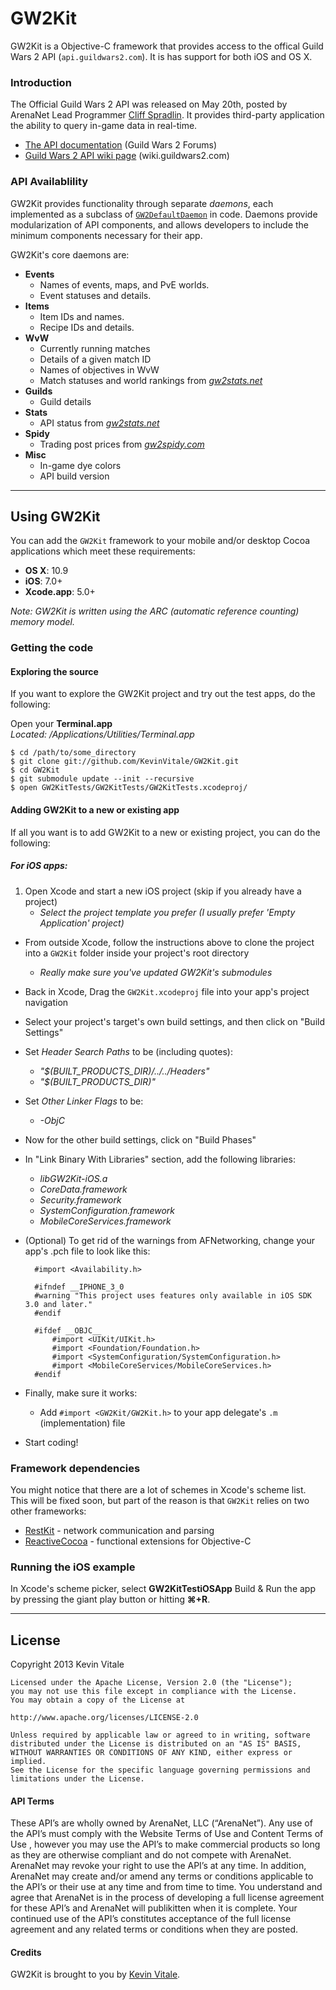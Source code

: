 # GW2Kit

GW2Kit is a Objective-C framework that provides access to the offical Guild Wars 2 API (`api.guildwars2.com`). It is has support for both iOS and OS X.

### Introduction

The Official Guild Wars 2 API was released on May 20th, posted by ArenaNet Lead Programmer [Cliff Spradlin](https://forum-en.guildwars2.com/forum/community/api/API-Documentation/first#post2028044). It provides third-party application the ability to query in-game data in real-time. 

- [The API documentation](https://forum-en.guildwars2.com/forum/community/api/API-Documentation/first#post2028044) (Guild Wars 2 Forums)
- [Guild Wars 2 API wiki page](http://wiki.guildwars2.com/wiki/API) (wiki.guildwars2.com)

### API Availablility

GW2Kit provides functionality through separate *daemons*, each implemented as a subclass of [`GW2DefaultDaemon`](https://github.com/KevinVitale/GW2Kit/blob/master/GW2Kit/Core/GW2DefaultDaemon.h) in code. Daemons provide modularization of API components, and allows developers to include the minimum components necessary for their app.

GW2Kit's core daemons are:

- **Events**
    - Names of events, maps, and PvE worlds.
    - Event statuses and details.
- **Items**
    - Item IDs and names.
    - Recipe IDs and details.
- **WvW**
    - Currently running matches
    - Details of a given match ID
    - Names of objectives in WvW
    - Match statuses and world rankings from *[gw2stats.net](http://gw2stats.net)*
- **Guilds**
    - Guild details
- **Stats**
    - API status from *[gw2stats.net](http://gw2stats.net)*
- **Spidy**
    - Trading post prices from *[gw2spidy.com](http://www.gw2spidy.com)*
- **Misc**
    - In-game dye colors
    - API build version

<hr/>

## Using GW2Kit

You can add the `GW2Kit` framework to your mobile and/or desktop Cocoa applications which meet these requirements:

- **OS X**: 10.9
- **iOS**: 7.0+
- **Xcode.app**: 5.0+

*Note: GW2Kit is written using the ARC (automatic reference counting) memory model.*

### Getting the code ###

#### Exploring the source

If you want to explore the GW2Kit project and try out the test apps, do the following:

Open your **Terminal.app**  
  *Located: /Applications/Utilities/Terminal.app*

	$ cd /path/to/some_directory
	$ git clone git://github.com/KevinVitale/GW2Kit.git
	$ cd GW2Kit
	$ git submodule update --init --recursive
	$ open GW2KitTests/GW2KitTests/GW2KitTests.xcodeproj/
	
#### Adding GW2Kit to a new or existing app

If all you want is to add GW2Kit to a new or existing project, you can do the following:

##### For iOS apps:

1. Open Xcode and start a new iOS project (skip if you already have a project)  
    - *Select the project template you prefer (I usually prefer 'Empty Application' project)*
- From outside Xcode, follow the instructions above to clone the project into a `GW2Kit` folder inside your project's root directory  
    - *Really make sure you've updated GW2Kit's submodules*
- Back in Xcode, Drag the `GW2Kit.xcodeproj` file into your app's project navigation
- Select your project's target's own build settings, and then click on "Build Settings"
- Set *Header Search Paths* to be (including quotes):  
    - *"$(BUILT_PRODUCTS_DIR)/../../Headers"*  
    - *"$(BUILT_PRODUCTS_DIR)"*  
- Set *Other Linker Flags* to be:  
    - *-ObjC*  
- Now for the other build settings, click on "Build Phases"  
- In "Link Binary With Libraries" section, add the following libraries:  
    - *libGW2Kit-iOS.a*  
    - *CoreData.framework*  
    - *Security.framework*  
    - *SystemConfiguration.framework*  
    - *MobileCoreServices.framework*  
- (Optional) To get rid of the warnings from AFNetworking, change your app's .pch file to look like this:

		#import <Availability.h>

		#ifndef __IPHONE_3_0
		#warning "This project uses features only available in iOS SDK 3.0 and later."
		#endif

		#ifdef __OBJC__
		    #import <UIKit/UIKit.h>
		    #import <Foundation/Foundation.h>
		    #import <SystemConfiguration/SystemConfiguration.h>
		    #import <MobileCoreServices/MobileCoreServices.h>
		#endif
- Finally, make sure it works:  
    - Add `#import <GW2Kit/GW2Kit.h>` to your app delegate's `.m` (implementation) file
- Start coding!
	
### Framework dependencies

You might notice that there are a lot of schemes in Xcode's scheme list. This will be fixed soon, but part of the reason is that `GW2Kit` relies on two other frameworks:

- [RestKit](https://github.com/RestKit/RestKit) - network communication and parsing
- [ReactiveCocoa](https://github.com/ReactiveCocoa/ReactiveCocoa) - functional extensions for Objective-C

### Running the iOS example

In Xcode's scheme picker, select **GW2KitTestiOSApp** Build & Run the app by pressing the giant play button or hitting **⌘+R**.

<hr/> 

## License

Copyright 2013 Kevin Vitale

	Licensed under the Apache License, Version 2.0 (the "License");
	you may not use this file except in compliance with the License.
	You may obtain a copy of the License at

    http://www.apache.org/licenses/LICENSE-2.0

	Unless required by applicable law or agreed to in writing, software
	distributed under the License is distributed on an "AS IS" BASIS,
	WITHOUT WARRANTIES OR CONDITIONS OF ANY KIND, either express or implied.
	See the License for the specific language governing permissions and
	limitations under the License.

#### API Terms

These API’s are wholly owned by ArenaNet, LLC (“ArenaNet”). Any use of the API’s must comply with the Website Terms of Use and Content Terms of Use , however you may use the API’s to make commercial products so long as they are otherwise compliant and do not compete with ArenaNet. ArenaNet may revoke your right to use the API’s at any time. In addition, ArenaNet may create and/or amend any terms or conditions applicable to the API’s or their use at any time and from time to time. You understand and agree that ArenaNet is in the process of developing a full license agreement for these API’s and ArenaNet will publikitten when it is complete. Your continued use of the API’s constitutes acceptance of the full license agreement and any related terms or conditions when they are posted.

#### Credits

GW2Kit is brought to you by [Kevin Vitale](https://github.com/KevinVitale).
